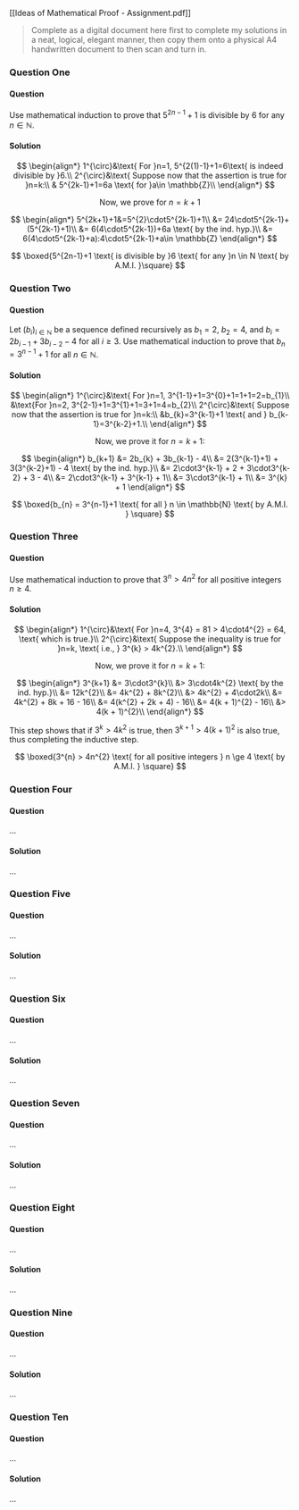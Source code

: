 [[Ideas of Mathematical Proof - Assignment.pdf]]

> Complete as a digital document here first to complete my solutions in a neat, logical, elegant manner, then copy them onto a physical A4 handwritten document to then scan and turn in.


### Question One

#### Question

Use mathematical induction to prove that $5^{2n-1}+1$ is divisible by $6$ for any $n\in \mathbb{N}$.

#### Solution

$$
\begin{align*}
1^{\circ}&\text{ For }n=1, 5^{2(1)-1}+1=6\text{ is indeed divisible by }6.\\
2^{\circ}&\text{ Suppose now that the assertion is true for }n=k:\\
& 5^{2k-1}+1=6a \text{ for }a\in \mathbb{Z}\\
\end{align*}
$$

$$
\text{Now, we prove for }n=k+1
$$

$$
\begin{align*}
5^{2k+1}+1&=5^{2}\cdot5^{2k-1}+1\\
&= 24\cdot5^{2k-1}+(5^{2k-1}+1)\\
&= 6(4\cdot5^{2k-1})+6a \text{ by the ind. hyp.}\\
&= 6(4\cdot5^{2k-1}+a):4\cdot5^{2k-1}+a\in \mathbb{Z}
\end{align*}
$$

$$
\boxed{5^{2n-1}+1 \text{ is divisible by }6 \text{ for any }n \in N \text{ by A.M.I. }\square}
$$

### Question Two

#### Question

Let $(b_{i})_{i\in\mathbb{N}}$ be a sequence defined recursively as $b_{1}=2$, $b_{2}=4$, and $b_{i}=2b_{i-1}+3b_{i-2}-4$ for all $i\ge3$. Use mathematical induction to prove that $b_{n}=3^{n-1}+1$ for all $n\in \mathbb{N}$.

#### Solution

$$
\begin{align*}
1^{\circ}&\text{ For }n=1, 3^{1-1}+1=3^{0}+1=1+1=2=b_{1}\\
&\text{For }n=2, 3^{2-1}+1=3^{1}+1=3+1=4=b_{2}\\
2^{\circ}&\text{ Suppose now that the assertion is true for  }n=k:\\
&b_{k}=3^{k-1}+1 \text{ and } b_{k-1}=3^{k-2}+1.\\
\end{align*}
$$

$$
\text{Now, we prove it for }n=k+1:
$$

$$
\begin{align*}
b_{k+1} &= 2b_{k} + 3b_{k-1} - 4\\
&= 2(3^{k-1}+1) + 3(3^{k-2}+1) - 4 \text{ by the ind. hyp.}\\
&= 2\cdot3^{k-1} + 2 + 3\cdot3^{k-2} + 3 - 4\\
&= 2\cdot3^{k-1} + 3^{k-1} + 1\\
&= 3\cdot3^{k-1} + 1\\
&= 3^{k} + 1
\end{align*}
$$

$$
\boxed{b_{n} = 3^{n-1}+1 \text{ for all } n \in \mathbb{N} \text{ by A.M.I. } \square}
$$

### Question Three

#### Question

Use mathematical induction to prove that $3^{n}\gt 4n^{2}$ for all positive integers $n\ge 4$.

#### Solution

$$
\begin{align*}
1^{\circ}&\text{ For }n=4, 3^{4} = 81 > 4\cdot4^{2} = 64, \text{ which is true.}\\
2^{\circ}&\text{ Suppose the inequality is true for }n=k, \text{ i.e., } 3^{k} > 4k^{2}.\\
\end{align*}
$$

$$
\text{Now, we prove it for }n=k+1:
$$

$$
\begin{align*}
3^{k+1} &= 3\cdot3^{k}\\
&> 3\cdot4k^{2} \text{ by the ind. hyp.}\\
&= 12k^{2}\\
&= 4k^{2} + 8k^{2}\\
&> 4k^{2} + 4\cdot2k\\
&= 4k^{2} + 8k + 16 - 16\\
&= 4(k^{2} + 2k + 4) - 16\\
&= 4(k + 1)^{2} - 16\\
&> 4(k + 1)^{2}\\
\end{align*}
$$

This step shows that if $3^{k} > 4k^{2}$ is true, then $3^{k+1} > 4(k+1)^{2}$ is also true, thus completing the inductive step.

$$
\boxed{3^{n} > 4n^{2} \text{ for all positive integers } n \ge 4 \text{ by A.M.I. } \square}
$$

### Question Four

#### Question

...

#### Solution

...

### Question Five

#### Question

...

#### Solution

...

### Question Six

#### Question

...

#### Solution

...

### Question Seven

#### Question

...

#### Solution

...

### Question Eight

#### Question

...

#### Solution

...

### Question Nine

#### Question

...

#### Solution

...

### Question Ten

#### Question

...

#### Solution

...